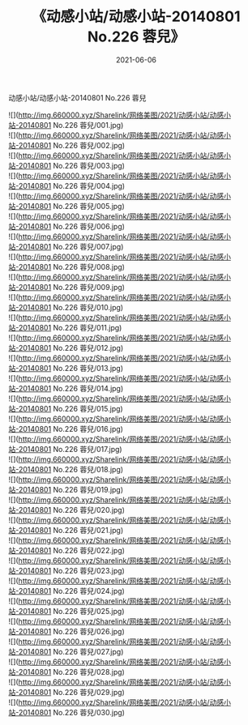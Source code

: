 ﻿---
layout: post
title:  《动感小站/动感小站-20140801 No.226 蓉兒》
date:   2021-06-06
img: http://img.660000.xyz/Sharelink/网络美图/2021/动感小站/动感小站-20140801 No.226 蓉兒/000.jpg
categories: [美女, 清纯, 唯美]
---

动感小站/动感小站-20140801 No.226 蓉兒

 ![](http://img.660000.xyz/Sharelink/网络美图/2021/动感小站/动感小站-20140801 No.226 蓉兒/001.jpg) <br>![](http://img.660000.xyz/Sharelink/网络美图/2021/动感小站/动感小站-20140801 No.226 蓉兒/002.jpg) <br>![](http://img.660000.xyz/Sharelink/网络美图/2021/动感小站/动感小站-20140801 No.226 蓉兒/003.jpg) <br>![](http://img.660000.xyz/Sharelink/网络美图/2021/动感小站/动感小站-20140801 No.226 蓉兒/004.jpg) <br>![](http://img.660000.xyz/Sharelink/网络美图/2021/动感小站/动感小站-20140801 No.226 蓉兒/005.jpg) <br>![](http://img.660000.xyz/Sharelink/网络美图/2021/动感小站/动感小站-20140801 No.226 蓉兒/006.jpg) <br>![](http://img.660000.xyz/Sharelink/网络美图/2021/动感小站/动感小站-20140801 No.226 蓉兒/007.jpg) <br>![](http://img.660000.xyz/Sharelink/网络美图/2021/动感小站/动感小站-20140801 No.226 蓉兒/008.jpg) <br>![](http://img.660000.xyz/Sharelink/网络美图/2021/动感小站/动感小站-20140801 No.226 蓉兒/009.jpg) <br>![](http://img.660000.xyz/Sharelink/网络美图/2021/动感小站/动感小站-20140801 No.226 蓉兒/010.jpg) <br>![](http://img.660000.xyz/Sharelink/网络美图/2021/动感小站/动感小站-20140801 No.226 蓉兒/011.jpg) <br>![](http://img.660000.xyz/Sharelink/网络美图/2021/动感小站/动感小站-20140801 No.226 蓉兒/012.jpg) <br>![](http://img.660000.xyz/Sharelink/网络美图/2021/动感小站/动感小站-20140801 No.226 蓉兒/013.jpg) <br>![](http://img.660000.xyz/Sharelink/网络美图/2021/动感小站/动感小站-20140801 No.226 蓉兒/014.jpg) <br>![](http://img.660000.xyz/Sharelink/网络美图/2021/动感小站/动感小站-20140801 No.226 蓉兒/015.jpg) <br>![](http://img.660000.xyz/Sharelink/网络美图/2021/动感小站/动感小站-20140801 No.226 蓉兒/016.jpg) <br>![](http://img.660000.xyz/Sharelink/网络美图/2021/动感小站/动感小站-20140801 No.226 蓉兒/017.jpg) <br>![](http://img.660000.xyz/Sharelink/网络美图/2021/动感小站/动感小站-20140801 No.226 蓉兒/018.jpg) <br>![](http://img.660000.xyz/Sharelink/网络美图/2021/动感小站/动感小站-20140801 No.226 蓉兒/019.jpg) <br>![](http://img.660000.xyz/Sharelink/网络美图/2021/动感小站/动感小站-20140801 No.226 蓉兒/020.jpg) <br>![](http://img.660000.xyz/Sharelink/网络美图/2021/动感小站/动感小站-20140801 No.226 蓉兒/021.jpg) <br>![](http://img.660000.xyz/Sharelink/网络美图/2021/动感小站/动感小站-20140801 No.226 蓉兒/022.jpg) <br>![](http://img.660000.xyz/Sharelink/网络美图/2021/动感小站/动感小站-20140801 No.226 蓉兒/023.jpg) <br>![](http://img.660000.xyz/Sharelink/网络美图/2021/动感小站/动感小站-20140801 No.226 蓉兒/024.jpg) <br>![](http://img.660000.xyz/Sharelink/网络美图/2021/动感小站/动感小站-20140801 No.226 蓉兒/025.jpg) <br>![](http://img.660000.xyz/Sharelink/网络美图/2021/动感小站/动感小站-20140801 No.226 蓉兒/026.jpg) <br>![](http://img.660000.xyz/Sharelink/网络美图/2021/动感小站/动感小站-20140801 No.226 蓉兒/027.jpg) <br>![](http://img.660000.xyz/Sharelink/网络美图/2021/动感小站/动感小站-20140801 No.226 蓉兒/028.jpg) <br>![](http://img.660000.xyz/Sharelink/网络美图/2021/动感小站/动感小站-20140801 No.226 蓉兒/029.jpg) <br>![](http://img.660000.xyz/Sharelink/网络美图/2021/动感小站/动感小站-20140801 No.226 蓉兒/030.jpg) <br>